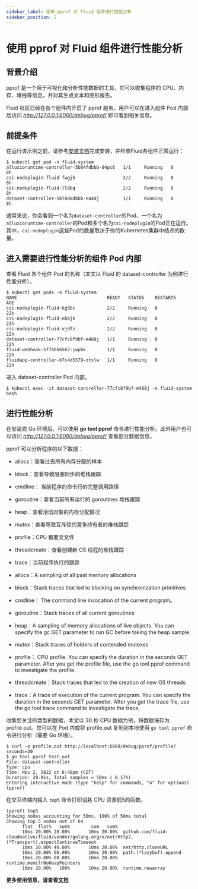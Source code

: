 ```yaml
---
sidebar_label: 使用 pprof 对 Fluid 组件进行性能分析
sidebar_position: 2
---
```


# 使用 pprof 对 Fluid 组件进行性能分析

## 背景介绍

pprof 是一个用于可视化和分析性能数据的工具，它可以收集程序的 CPU、内存、堆栈等信息，并对其生成文本和图形报告。

Fluid 社区已经在各个组件内开启了 pprof 服务，用户可以在进入组件 Pod 内部后访问 *http://127.0.0.1:6060/debug/pprof/* 即可看到相关信息。

## 前提条件

在运行该示例之前，请参考[安装文档](../userguide/install.md)完成安装，并检查Fluid各组件正常运行：
```shell
$ kubectl get pod -n fluid-system
alluxioruntime-controller-5b64fdbbb-84pc6   1/1     Running   0          8h
csi-nodeplugin-fluid-fwgjh                  2/2     Running   0          8h
csi-nodeplugin-fluid-ll8bq                  2/2     Running   0          8h
dataset-controller-5b7848dbbb-n44dj         1/1     Running   0          8h
```

通常来说，你会看到一个名为`dataset-controller`的Pod、一个名为`alluxioruntime-controller`的Pod和多个名为`csi-nodeplugin`的Pod正在运行。其中，`csi-nodeplugin`这些Pod的数量取决于你的Kubernetes集群中结点的数量。

## 进入需要进行性能分析的组件 Pod 内部
查看 Fluid 各个组件 Pod 的名称（本文以 Fluid 的 dataset-controller 为例进行性能分析）。
```shell
$ kubectl get pods -n fluid-system
NAME                                  READY   STATUS    RESTARTS         AGE
csi-nodeplugin-fluid-kg9bc            2/2     Running   0                22h
csi-nodeplugin-fluid-nbbjk            2/2     Running   0                22h
csi-nodeplugin-fluid-vjdfz            2/2     Running   0                22h
dataset-controller-77cfc8f9bf-m488j   1/1     Running   0                22h
fluid-webhook-5f76bb6567-jwpbk        1/1     Running   0                22h
fluidapp-controller-b7c4d5579-ztvlw   1/1     Running   0                22h
```
进入 dataset-controller Pod 内部。
```shell
$ kubectl exec -it dataset-controller-77cfc8f9bf-m488j -n fluid-system bash
```


## 进行性能分析
在安装完 Go 环境后，可以使用 **go tool pprof** 命令进行性能分析。此外用户也可以访问 *http://127.0.0.1:6060/debug/pprof/* 查看部分数据信息。

pprof 可以分析程序的以下数据：
- allocs：查看过去所有内存分配的样本
- block：查看导致阻塞同步的堆栈跟踪
- cmdline： 当前程序的命令行的完整调用路径
- goroutine：查看当前所有运行的 goroutines 堆栈跟踪
- heap：查看活动对象的内存分配情况
- mutex：查看导致互斥锁的竞争持有者的堆栈跟踪
- profile：CPU 概要文文件
- threadcreate：查看创建新 OS 线程的堆栈跟踪
- trace：当前程序执行的跟踪

- allocs：A sampling of all past memory allocations
- block：Stack traces that led to blocking on synchronization primitives
- cmdline： The command line invocation of the current program。
- goroutine：Stack traces of all current goroutines
- heap：A sampling of memory allocations of live objects. You can specify the gc GET parameter to run GC before taking the heap sample.
- mutex：Stack traces of holders of contended mutexes
- profile： CPU profile. You can specify the duration in the seconds GET parameter. After you get the profile file, use the go tool pprof command to investigate the profile.
- threadcreate：Stack traces that led to the creation of new OS threads
- trace：A trace of execution of the current program. You can specify the duration in the seconds GET parameter. After you get the trace file, use the go tool trace command to investigate the trace.

收集您关注的类型的数据，本文以 30 秒 CPU 数据为例，将数据保存为 profile.out。您可以在 Pod 内或将 profile.out 复制到本地使用 `go tool pprof` 命令进行分析（需要 Go 环境）。

```shell
$ curl -o profile.out http://localhost:6060/debug/pprof/profile?seconds=30
$ go tool pprof test.out 
File: dataset-controller
Type: cpu
Time: Nov 2, 2022 at 6:48pm (CST)
Duration: 29.91s, Total samples = 50ms ( 0.17%)
Entering interactive mode (type "help" for commands, "o" for options)
(pprof) 
```
在交互终端内输入 `top5` 命令打印消耗 CPU 资源前5的函数。
```shell
(pprof) top5   
Showing nodes accounting for 50ms, 100% of 50ms total
Showing top 5 nodes out of 64
      flat  flat%   sum%        cum   cum%
      10ms 20.00% 20.00%       10ms 20.00%  github.com/fluid-cloudnative/fluid/vendor/golang.org/x/net/http2.(*Transport).expectContinueTimeout
      10ms 20.00% 40.00%       10ms 20.00%  net/http.cloneURL
      10ms 20.00% 60.00%       10ms 20.00%  path.(*lazybuf).append
      10ms 20.00% 80.00%       10ms 20.00%  runtime.memclrNoHeapPointers
      10ms 20.00%   100%       10ms 20.00%  runtime.newarray
```

**更多使用信息，请查看[文档](https://github.com/google/pprof)**